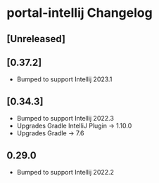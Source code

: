 # portal-intellij Changelog

## [Unreleased]

## [0.37.2]
- Bumped to support Intellij 2023.1

## [0.34.3]
- Bumped to support Intellij 2022.3
- Upgrades Gradle IntelliJ Plugin -> 1.10.0
- Upgrades Gradle -> 7.6

## 0.29.0
- Bumped to support Intellij 2022.2
